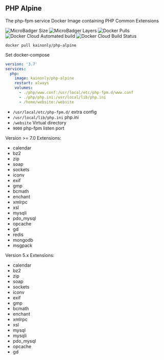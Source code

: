 ## PHP Alpine

The php-fpm service Docker Image containing PHP Common Extensions

![MicroBadger Size](https://img.shields.io/microbadger/image-size/kainonly/php-alpine.svg?style=flat-square)
![MicroBadger Layers](https://img.shields.io/microbadger/layers/kainonly/php-alpine.svg?style=flat-square)
![Docker Pulls](https://img.shields.io/docker/pulls/kainonly/php-alpine.svg?style=flat-square)
![Docker Cloud Automated build](https://img.shields.io/docker/cloud/automated/kainonly/php-alpine.svg?style=flat-square)
![Docker Cloud Build Status](https://img.shields.io/docker/cloud/build/kainonly/php-alpine.svg?style=flat-square)

```shell
docker pull kainonly/php-alpine
```

Set docker-compose

```yaml
version: '3.7'
services:
  php:
    image: kainonly/php-alpine
    restart: always
    volumes:
      - ./php/www.conf:/usr/local/etc/php-fpm.d/www.conf
      - ./php/php.ini:/usr/local/lib/php.ini
      - /home/website:/website
```

- `/usr/local/etc/php-fpm.d/` extra config
- `/usr/local/lib/php.ini` php.ini
- `/website` Virtual directory
- `9000` php-fpm listen port

Version >= 7.0 Extensions:

- calendar
- bz2
- zip
- soap
- sockets
- iconv
- exif
- gmp
- bcmath
- enchant
- xmlrpc
- xsl
- mysqli
- pdo_mysql
- opcache
- gd
- redis
- mongodb
- msgpack

Version 5.x Extensions:

- calendar
- bz2
- zip
- soap
- sockets
- iconv
- exif
- gmp
- bcmath
- enchant
- xmlrpc
- xsl
- mysql
- mysqli
- pdo_mysql
- opcache
- gd
